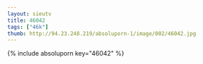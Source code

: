 ```yaml
--- 
layout: sieutv
title: 46042
tags: ["46k"]
thumb: http://94.23.248.219/absoluporn-1/image/002/46042.jpg
---
```

{% include absoluporn key="46042" %} 
